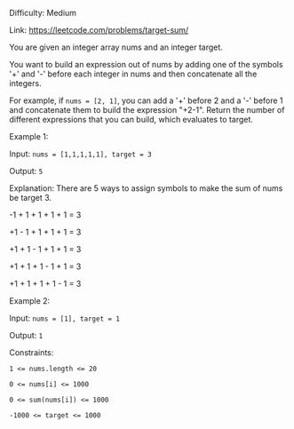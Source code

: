 Difficulty: Medium

Link: https://leetcode.com/problems/target-sum/

You are given an integer array nums and an integer target.

You want to build an expression out of nums by adding one of the symbols '+' and '-' before each integer in nums and then concatenate all the integers.

For example, if ```nums = [2, 1]```, you can add a '+' before 2 and a '-' before 1 and concatenate them to build the expression "+2-1". Return the number of different expressions that you can build, which evaluates to target.

Example 1:

Input: ```nums = [1,1,1,1,1], target = 3```

Output: ```5```

Explanation: There are 5 ways to assign symbols to make the sum of nums be target 3.

-1 + 1 + 1 + 1 + 1 = 3

+1 - 1 + 1 + 1 + 1 = 3

+1 + 1 - 1 + 1 + 1 = 3

+1 + 1 + 1 - 1 + 1 = 3

+1 + 1 + 1 + 1 - 1 = 3

Example 2:

Input: ```nums = [1], target = 1```

Output: ```1```

Constraints:

```1 <= nums.length <= 20```

```0 <= nums[i] <= 1000```

```0 <= sum(nums[i]) <= 1000```

```-1000 <= target <= 1000```
